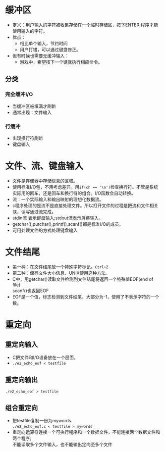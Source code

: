# 缓冲区
- 定义：用户输入的字符被收集存储在一个临时存储区，按下ENTER,程序才能使用输入的字符。 
- 优点：
	- 相比单个输入，节约时间
	- 用户打错，可以通过键盘修正。
- 但有时候也需要无缓冲输入：
  - 游戏中，希望按下一个键就执行相应命令。
## 分类
### 完全缓冲I/O
- 当缓冲区被填满才刷新
- 通常出现：文件输入
### 行缓冲
- 出现换行符刷新
- 键盘输入
# 文件、流、键盘输入
- 文件是存储器中存储信息的区域。
- 使用标准I/O包，不用考虑差异。用`if(ch == '\n')`检查换行符。不管是系统实际用的回车，还是回车和换行符的组合。I/O函数会自动转换。
- 流：一个实际输入和输出映射的理想化数据流。
- c程序处理的是流不是直接处理文件。所以打开文件的过程是把流和文件相关联，读写通过流完成。 
- stdin流 表示键盘输入;stdout流表示屏幕输入。
- getchar(),putchar(),printf(),scanf()都是标准I/O的成员。
- 可用处理文件的方式处理键盘输入
# 文件结尾
- 第一种：在文件结尾放一个特殊字符标记。`Ctrl+Z`
- 第二种：储存文件大小信息，UNIX使用这种方法。
- C中，用getchar()读取文件检测到文件结尾将返回一个特殊值EOF(end of file)   
scanf()也返回EOF
- EOF是一个值，标志检测到文件结尾，大部分为-1，使用了不表示字符的一个数。
# 重定向
## 重定向输入
- C把文件和I/O设备放在一个层面。
- `./e2_echo_eof < testfile`
## 重定向输出
`./e2_echo_eof > testfile`
## 组合重定向
- 把testfile复制一份为mywords.  
`./e2_echo_eof.c < testfile > mywords`
- 重定向运算符连接一个可执行程序和一个数据文件，不能连接两个数据文件和两个程序;  
不能读取多个文件输入，也不能输出定向至多个文件

